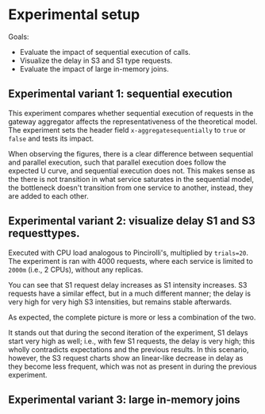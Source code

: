 # Experimental setup

Goals:

- Evaluate the impact of sequential execution of calls.
- Visualize the delay in S3 and S1 type requests.
- Evaluate the impact of large in-memory joins.

## Experimental variant 1: sequential execution

This experiment compares whether sequential execution of requests in the gateway aggregator affects the representativeness of the theoretical model. The experiment sets the header field `x-aggregatesequentially` to `true` or `false` and tests its impact.

When observing the figures, there is a clear difference between sequential and parallel execution, such that parallel execution does follow the expected U curve, and sequential execution does not. This makes sense as the there is not transition in what service saturates in the sequential model, the bottleneck doesn't transition from one service to another, instead, they are added to each other.

## Experimental variant 2: visualize delay S1 and S3 requesttypes.

Executed with CPU load analogous to Pincirolli's, multiplied by `trials=20`.
The experiment is ran with 4000 requests, where each service is limited to `2000m` (i.e., 2 CPUs), without any replicas.

You can see that S1 request delay increases as S1 intensity increases.
S3 requests have a similar effect, but in a much different manner; the delay is very high for very high S3 intensities, but remains stable afterwards.

As expected, the complete picture is more or less a combination of the two.

It stands out that during the second iteration of the experiment, S1 delays start very high as well; i.e., with few S1 requests, the delay is very high; this wholly contradicts expectations and the previous results. In this scenario, however, the S3 request charts show an linear-like decrease in delay as they become less frequent, which was not as present in during the previous experiment.

## Experimental variant 3: large in-memory joins
